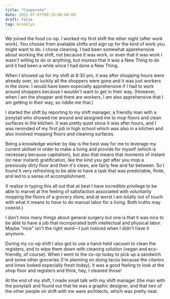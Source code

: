 ```yaml
---
title: "Cooperate"
date: 2022-07-07T09:19:00-04:00
draft: false
tag: brooklyn
---
```


We joined the food co-op. I worked my first shift the other night (after _work_ work). You choose from available shifts and sign up for the kind of work you might want to do. I chose cleaning. I had been somewhat apprehensive about working the shift, not because it was work, or even that it was work I wasn't willing to do or anything, but moreso that it was a New Thing to do and it had been a while since I had done a New Thing.

When I showed up for my shift at 8:30 pm, it was after shopping hours were already over, so luckily all the shoppers were gone and it was just workers in the store. I would have been especially apprehensive if I had to work around shoppers because I wouldn't want to get in their way. (However, when _I_ am the shopper and there are workers, I am also apprehensive that I am getting in _their_ way, so riddle me that.) 

I started the shift by reporting to my shift manager, a friendly man with a ponytail who showed me around and assigned me to mop floors and clean surfaces in the kitchen. It was pretty quiet since it was after hours, and I was reminded of my first job in high school which was also in a kitchen and also involved mopping floors and cleaning surfaces. 

Being a knowledge worker by day is the best way for me to leverage my current skillset in order to make a living and provide for myself (which is necessary because capitalism), but also that means that moments of instant (or near instant) gratification, like the kind you get after you mop a previously dirty floor and then it's clean, are fairly few and far between. So I found it very refreshing to be able to have a task that was predictable, finite, and led to a sense of accomplishment.

(I realize in typing this all out that at best I have incredible privilege to be able to marvel at the feeling of satisfaction associated with voluntarily mopping the floors of a grocery store, and at worst I am totally out of touch with what it means to _have_ to do manual labor for a living. Both truths may coexist.) 

I don't miss many things about general surgery but one is that it was nice to be able to have a job that incorporated both intellectual and physical labor. Maybe "nice" isn't the right word—I just noticed when I didn't have it anymore. 

During my co-op shift I also got to use a hand-held vacuum to clean the registers, and to wipe them down with cleaning solution (vegan and eco-friendly, of course). When I went to the co-op today to pick up a sandwich and some other groceries (I'm planning on doing tacos because the cilantro and limes looked especially fresh today), it was a good feeling to look at the shop floor and registers and think, hey, I cleaned those!

At the end of my shift, I made small talk with my shift manager (the man with the ponytail) and found out that he was a graphic designer, and that two of the other people on shift with me were architects, which was pretty neat. 
